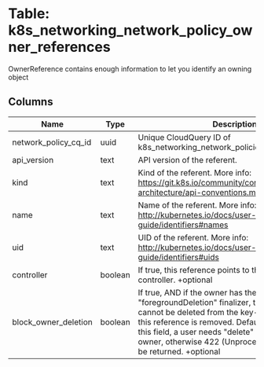 
# Table: k8s_networking_network_policy_owner_references
OwnerReference contains enough information to let you identify an owning object
## Columns
| Name        | Type           | Description  |
| ------------- | ------------- | -----  |
|network_policy_cq_id|uuid|Unique CloudQuery ID of k8s_networking_network_policies table (FK)|
|api_version|text|API version of the referent.|
|kind|text|Kind of the referent. More info: https://git.k8s.io/community/contributors/devel/sig-architecture/api-conventions.md#types-kinds|
|name|text|Name of the referent. More info: http://kubernetes.io/docs/user-guide/identifiers#names|
|uid|text|UID of the referent. More info: http://kubernetes.io/docs/user-guide/identifiers#uids|
|controller|boolean|If true, this reference points to the managing controller. +optional|
|block_owner_deletion|boolean|If true, AND if the owner has the "foregroundDeletion" finalizer, then the owner cannot be deleted from the key-value store until this reference is removed. Defaults to false. To set this field, a user needs "delete" permission of the owner, otherwise 422 (Unprocessable Entity) will be returned. +optional|
